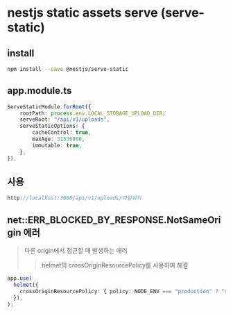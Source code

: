 # nestjs static assets serve (serve-static)

## install

```sh
npm install --save @nestjs/serve-static
```

## app.module.ts

```ts
ServeStaticModule.forRoot({
    rootPath: process.env.LOCAL_STORAGE_UPLOAD_DIR,
    serveRoot: "/api/v1/uploads",
    serveStaticOptions: {
        cacheControl: true,
        maxAge: 31536000,
        immutable: true,
    },
}),
```

## 사용

```ts
http://localhost:3000/api/v1/uploads/파일위치
```

## net::ERR_BLOCKED_BY_RESPONSE.NotSameOrigin 에러

> 다른 origin에서 접근할 때 발생하는 에러
>
> > helmet의 crossOriginResourcePolicy를 사용하여 해결

```ts
app.use(
  helmet({
    crossOriginResourcePolicy: { policy: NODE_ENV === "production" ? "same-origin" : "cross-origin" },
  }),
);
```
